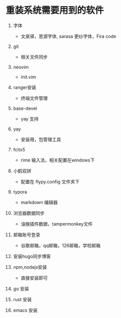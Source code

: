 # 重装系统需要用到的软件
1. 字体
	- 文泉驿，思源字体, sarasa 更纱字体，Fira code
2. git
    - 相关文件同步
1. neovim
	- init.vim
1. ranger安装
    - 终端文件管理
1. base-devel
    - yay 支持
1. yay
    - 安装用，包管理工具
2. fcitx5
	- rime 输入法，相关配置在windows下
3. 小鹤双拼
	- 配置在 flypy.config 文件夹下
3. typora 
	- markdown 编辑器
4. 浏览器数据同步
	- 油猴插件数据，tampermonkey文件
5. 邮箱账号登录 
	- 谷歌邮箱，qq邮箱，126邮箱，学校邮箱
    
6. 安装hugo同步博客

6. npm,nodejs安装
	 - 直接安装即可
7. go 安装

8. rust 安装

9. emacs 安装 

